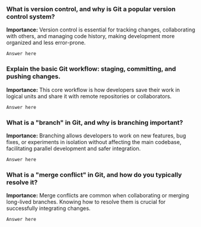 ### What is version control, and why is Git a popular version control system?

**Importance:** Version control is essential for tracking changes, collaborating with others, and managing code history, making development more organized and less error-prone.

```
Answer here
```

### Explain the basic Git workflow: staging, committing, and pushing changes.

**Importance:** This core workflow is how developers save their work in logical units and share it with remote repositories or collaborators.

```
Answer here
```

### What is a "branch" in Git, and why is branching important?

**Importance:** Branching allows developers to work on new features, bug fixes, or experiments in isolation without affecting the main codebase, facilitating parallel development and safer integration.

```
Answer here
```

### What is a "merge conflict" in Git, and how do you typically resolve it?

**Importance:** Merge conflicts are common when collaborating or merging long-lived branches. Knowing how to resolve them is crucial for successfully integrating changes.

```
Answer here
```
